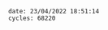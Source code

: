 

                date: 23/04/2022 18:51:14
                cycles: 68220

                         
